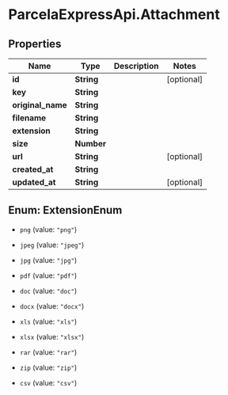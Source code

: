 # ParcelaExpressApi.Attachment

## Properties

Name | Type | Description | Notes
------------ | ------------- | ------------- | -------------
**id** | **String** |  | [optional] 
**key** | **String** |  | 
**original_name** | **String** |  | 
**filename** | **String** |  | 
**extension** | **String** |  | 
**size** | **Number** |  | 
**url** | **String** |  | [optional] 
**created_at** | **String** |  | 
**updated_at** | **String** |  | [optional] 



## Enum: ExtensionEnum


* `png` (value: `"png"`)

* `jpeg` (value: `"jpeg"`)

* `jpg` (value: `"jpg"`)

* `pdf` (value: `"pdf"`)

* `doc` (value: `"doc"`)

* `docx` (value: `"docx"`)

* `xls` (value: `"xls"`)

* `xlsx` (value: `"xlsx"`)

* `rar` (value: `"rar"`)

* `zip` (value: `"zip"`)

* `csv` (value: `"csv"`)




